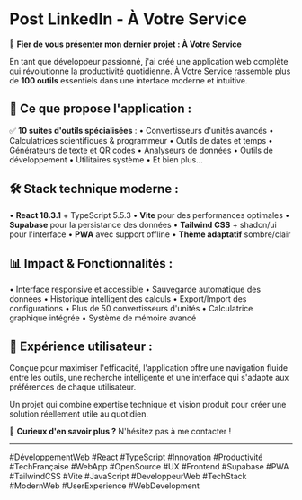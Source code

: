 # Post LinkedIn - À Votre Service

🚀 **Fier de vous présenter mon dernier projet : À Votre Service**

En tant que développeur passionné, j'ai créé une application web complète qui révolutionne la productivité quotidienne. À Votre Service rassemble plus de **100 outils** essentiels dans une interface moderne et intuitive.

## 🎯 **Ce que propose l'application :**

✅ **10 suites d'outils spécialisées** :
• Convertisseurs d'unités avancés
• Calculatrices scientifiques & programmeur
• Outils de dates et temps
• Générateurs de texte et QR codes
• Analyseurs de données
• Outils de développement
• Utilitaires système
• Et bien plus...

## 🛠️ **Stack technique moderne :**
• **React 18.3.1** + TypeScript 5.5.3
• **Vite** pour des performances optimales
• **Supabase** pour la persistance des données
• **Tailwind CSS** + shadcn/ui pour l'interface
• **PWA** avec support offline
• **Thème adaptatif** sombre/clair

## 📊 **Impact & Fonctionnalités :**
• Interface responsive et accessible
• Sauvegarde automatique des données
• Historique intelligent des calculs
• Export/Import des configurations
• Plus de 50 convertisseurs d'unités
• Calculatrice graphique intégrée
• Système de mémoire avancé

## 🎨 **Expérience utilisateur :**
Conçue pour maximiser l'efficacité, l'application offre une navigation fluide entre les outils, une recherche intelligente et une interface qui s'adapte aux préférences de chaque utilisateur.

Un projet qui combine expertise technique et vision produit pour créer une solution réellement utile au quotidien.

💬 **Curieux d'en savoir plus ?** N'hésitez pas à me contacter !

---

#DéveloppementWeb #React #TypeScript #Innovation #Productivité #TechFrançaise #WebApp #OpenSource #UX #Frontend #Supabase #PWA #TailwindCSS #Vite #JavaScript #DeveloppeurWeb #TechStack #ModernWeb #UserExperience #WebDevelopment